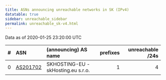 ```yaml
---
title: ASNs announcing unreachable networks in SK (IPv4)
datatable: true
sidebar: unreachable_sidebar
permalink: unreachable_sk-v4.html
---
```


Data as of 2020-01-25 23:20:00 UTC


<div class="datatable-begin"></div>

|   # | ASN                                      | (announcing) AS name               |   prefixes |   unreachable /24s |
|----:|:-----------------------------------------|:-----------------------------------|-----------:|-------------------:|
|   0 | [AS201702](unreachable_AS201702-v4.html) | SKHOSTING-EU - skHosting.eu s.r.o. |          1 |                  4 |

<div class="datatable-end"></div>